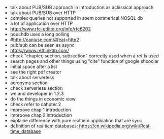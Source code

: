 * talk about PUB/SUB approach in introduction as aclassical approach
* talk about PUB/SUB over HTTP
* complex queries not supported in soem commerical NOSQL db
* a lot of application over HTTP
* http://www.rfc-editor.org/info/rfc6202
* pouchdb uses a long polling
* #http://caniuse.com/#feat=http2
* pub/sub can be seen as async
* https://www.rethinkdb.com/
* check "chapter, section, subsection" correctly used when a ref is used
* search pages and other things using "cite" function of google shcoolar
* initial space after a list
* see the right pdf creator
* talk about serverless
* acronyms section
* check serverless section
* we and developer in 1.2.3
* do the things in economic view
* check refer to cahpter 2
* improove chap 1 introduction
* improove chap 2 introduction
* explaine difference with pure realtiem application that are sync
* definition of realtiem databases: https://en.wikipedia.org/wiki/Real-time_database
